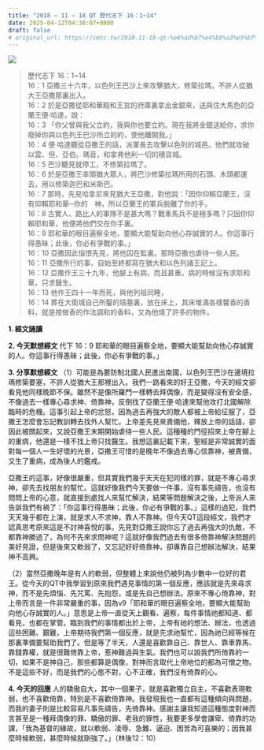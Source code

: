 ```yaml
---
title: "2018 – 11 – 18 QT 歷代志下 16：1~14"
date: 2025-04-12T04:38:07+0800
draft: false
# original_url: https://cmtc.tw/2018-11-18-qt-%e6%ad%b7%e4%bb%a3%e5%bf%97%e4%b8%8b-16%ef%bc%9a114
---
```


![](/images/qt.jpg)
> 歷代志下 16：1\~14  
> 16：1 亞撒三十六年，以色列王巴沙上來攻擊猶大，修築拉瑪，不許人從猶大王亞撒那裏出入。  
> 16：2 於是亞撒從耶和華殿和王宮的府庫裏拿出金銀來，送與住大馬色的亞蘭王便‧哈達，說：  
> 16：3 「你父曾與我父立約，我與你也要立約。現在我將金銀送給你，求你廢掉你與以色列王巴沙所立的約，使他離開我。」  
> 16：4 便‧哈達聽從亞撒王的話，派軍長去攻擊以色列的城邑。他們就攻破以雲、但、亞伯。瑪音，和拿弗他利一切的積貨城。  
> 16：5 巴沙聽見就停工，不修築拉瑪了。  
> 16：6 於是亞撒王率領猶大眾人，將巴沙修築拉瑪所用的石頭、木頭都運去，用以修築迦巴和米斯巴。  
> 16：7 那時，先見哈拿尼來見猶大王亞撒，對他說：「因你仰賴亞蘭王，沒有仰賴耶和華─你的　神，所以亞蘭王的軍兵脫離了你的手。  
> 16：8 古實人、路比人的軍隊不是甚大嗎？戰車馬兵不是極多嗎？只因你仰賴耶和華，他便將他們交在你手裏。  
> 16：9 耶和華的眼目遍察全地，要顯大能幫助向他心存誠實的人。你這事行得愚昧；此後，你必有爭戰的事。」  
> 16：10 亞撒因此惱恨先見，將他囚在監裏。那時亞撒也虐待一些人民。  
> 16：11 亞撒所行的事，自始至終都寫在猶大和以色列諸王記上。  
> 16：12 亞撒作王三十九年，他腳上有病，而且甚重。病的時候沒有求耶和華，只求醫生。  
> 16：13 他作王四十一年而死，與他列祖同睡，  
> 16：14 葬在大衛城自己所鑿的墳墓裏，放在床上，其床堆滿各樣馨香的香料，就是按做香的作法調和的香料，又為他燒了許多的物件。

**1. 經文誦讀**

**2.  今天默想經文**
代下 16：9 耶和華的眼目遍察全地，要顯大能幫助向他心存誠實的人。你這事行得愚昧；此後，你必有爭戰的事。」

**3. 分享默想經文**
（1）可能是為要防制北國人民進出南國，以色列王巴沙在邊境拉瑪修築要塞，不許人從猶大王那裡出入。我們一路看來的好王亞撒，今天的經文卻看見他同樣晚節不保。雖然不是像所羅門一樣轉去拜偶像，而是變得沒有安全感，不像過去一樣專心尋求神、倚靠神，反倒找了亞蘭王便‧哈達來幫他攻打北國解除臨時的危機。這事引起上帝的忿怒，因為過去再強大的敵人都被上帝給征服了，亞撒王怎麼會忘記教訓轉去找外人幫忙。上帝差先見來責備他，釋放上帝的話語，卻因此被關起來，又說亞撒王末期開始虐待一些人民。這種種的門徑招來上帝在腳上的重病，他還是一樣不找上帝只找醫生。我想這裏記載下來，聖經是非常誠實的面對每一個人一生好壞的光景，亞撒王可惜的是晚年不像過去專心信靠神，被責備，又生了重病，成為後人的鑑戒。

亞撒王的這事，好像很嚴重，但其實我們幾乎天天在犯同樣的罪，就是不專心尋求神，卻先去找朋友的幫忙。這就好像我們今天要做一件事，沒有事先禱告，也沒有問問上帝的心意，就直接到處找人來幫忙解決，結果等問題解決之後，上帝派人來告訴我們有禍了：「你這事行得愚昧；此後，你必有爭戰的事。」這樣的過犯，我們天天幾乎都在上演，就是求人不求神，靠人不靠神。但今天QT這段經文，我們才認真思考原來這是不討神喜悅的事。先見對亞撒王說你忘了過去再強大的仇敵，不都靠神勝過了，為何不先來求問神呢？這就好像我們過去有很多倚靠神解決問題的美好見證，但是後來又軟弱了，又忘記好好倚靠神，卻專靠自己想辦法解決，結果神不高興。

（2）當然亞撒晚年是有人的軟弱，但整體上來說他仍被列為少數中一位好的君王。從今天的QT中我學習到原來我們遇見事情的第一個反應，應該就是先來尋求神，而不是先煩惱、先咒罵、先抱怨，或是先自己想辦法。原來不專心倚靠神，對上帝而言是一件非常嚴重的事，因為v9「耶和華的眼目遍察全地，要顯大能幫助向他心存誠實的人。」意思是上帝一直從天上觀看、遍察，每件事情祂都知道、都看見，也都在掌管。臨到我們的事情都出於上帝，上帝有祂的想法、辦法，也透過這些困難、艱難，上帝期待我們第一個反應，就是先求祂幫忙，因為祂已經等候在那裏準備要幫助我們了。但是等了半天，人還是喜歡靠自己、靠世人、靠車靠馬、靠錢靠權，就是很難倚靠上帝，惹神難過與生氣。我們也可以說我們所倚靠的一切，如果不是神自己，那些都算是偶像，對神而言取代上帝地位的都為可憎之物。不是這些不好，而是我們的心態不對，心不正確，我們沒有倚靠的心。

**4. 今天的回應**
人的驕傲自大，其中一個果子，就是喜歡獨立自主，不喜歡表現軟弱，也不喜歡倚靠，特別是不喜歡倚靠神。我發現我也一直都有這種傾向與問題，而我的妻子則是比較容易凡事先禱告，先倚靠神。感謝主讓我知道這種態度對神而言甚至是一種拜偶像的罪、驕傲的罪、老我的罪性，我要更多學會謙卑、倚靠的功課，「我為基督的緣故，就以軟弱、凌辱、急難、逼迫、困苦為可喜樂的；因我甚麼時候軟弱，甚麼時候就剛強了。」（林後12：10）
